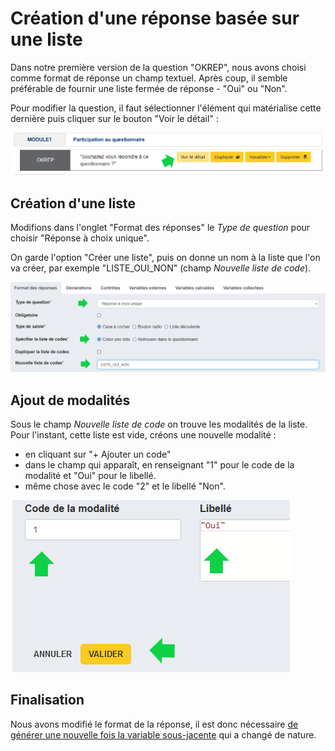 # Création d'une réponse basée sur une liste

Dans notre première version de la question "OKREP", nous avons choisi comme format de réponse un champ textuel. Après coup, il semble préférable de fournir une liste fermée de réponse - "Oui" ou "Non".

Pour modifier la question, il faut sélectionner l'élément qui matérialise cette dernière puis cliquer sur le bouton "Voir le détail" :

![Modifier une question](../../img/pogues/modification-question-okrep.png)

## Création d'une liste

Modifions dans l'onglet "Format des réponses" le _Type de question_ pour choisir "Réponse à choix unique".

On garde l'option "Créer une liste", puis on donne un nom à la liste que l'on va créer, par exemple "LISTE_OUI_NON" (champ _Nouvelle liste de code_).

![Création liste](../../img/pogues/qcu-creation-liste.png)

## Ajout de modalités

Sous le champ _Nouvelle liste de code_ on trouve les modalités de la liste. Pour l'instant, cette liste est vide, créons une nouvelle modalité :

- en cliquant sur "+ Ajouter un code"
- dans le champ qui apparaît, en renseignant "1" pour le code de la modalité et "Oui" pour le libellé.
- même chose avec le code "2" et le libellé "Non".

![Création modalité](../../img/pogues/qcu-creation-modalite.png)

## Finalisation

Nous avons modifié le format de la réponse, il est donc nécessaire [de générer une nouvelle fois la variable sous-jacente](../apprendre/2-creation-premiere-sequence/#creation-de-la-variable) qui a changé de nature.